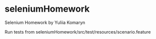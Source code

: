 # seleniumHomework
Selenium Homework by Yuliia Komaryn 

Run tests from seleniumHomework/src/test/resources/scenario.feature
